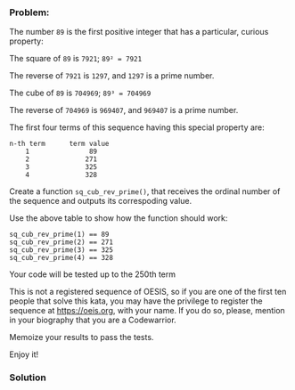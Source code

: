 ### Problem:
<p>The number <code>89</code> is the first positive integer that has a particular, curious property:</p>
<p>The square of <code>89</code> is <code>7921</code>; <code>89&#xB2; = 7921</code></p>
<p>The reverse of <code>7921</code> is <code>1297</code>, and <code>1297</code> is a prime number.</p>
<p>The cube of <code>89</code> is <code>704969</code>; <code>89&#xB3; = 704969</code></p>
<p>The reverse of <code>704969</code> is <code>969407</code>, and <code>969407</code> is a prime number.</p>
<p>The first four terms of this sequence having this special property are:</p>
<pre><code>n-th term      term value
    1               89 
    2              271
    3              325
    4              328</code></pre><p>Create a function <code>sq_cub_rev_prime()</code>, that receives the ordinal number of the sequence and outputs its correspoding value.</p>
<p>Use the above table to show how the function should work:</p>
<pre><code class="language-python">sq_cub_rev_prime(<span class="hljs-number">1</span>) == <span class="hljs-number">89</span> 
sq_cub_rev_prime(<span class="hljs-number">2</span>) == <span class="hljs-number">271</span>
sq_cub_rev_prime(<span class="hljs-number">3</span>) == <span class="hljs-number">325</span>
sq_cub_rev_prime(<span class="hljs-number">4</span>) == <span class="hljs-number">328</span></code></pre>
<p>Your code will be tested up to the 250th term</p>
<p>This is not a registered sequence of OESIS, so if you are one of the first ten people that solve this kata, you may have the privilege to register the sequence at <a href="https://oeis.org" target="_blank">https://oeis.org</a>, with your name. If you do so, please, mention in your biography that you are a Codewarrior.</p>
<p>Memoize your results to pass the tests.</p>
<p>Enjoy it!</p>

### Solution